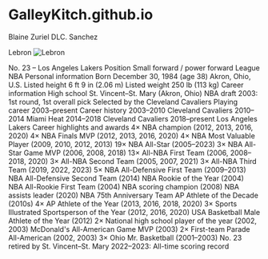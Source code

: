 # GalleyKitch.github.io
Blaine Zuriel DLC. Sanchez

Lebron
![Lebron](https://ca-times.brightspotcdn.com/dims4/default/7be9a77/2147483647/strip/true/crop/3548x2516+0+0/resize/1200x851!/quality/75/?url=https%3A%2F%2Fcalifornia-times-brightspot.s3.amazonaws.com%2Fcf%2F67%2F74ef656743528f2f9f7ce02d8dc1%2Fla-photos-1staff-477386-sp-0107-lakers-knicks4-wjs.jpg)

No. 23 – Los Angeles Lakers
Position	Small forward / power forward
League	NBA
Personal information
Born	December 30, 1984 (age 38)
Akron, Ohio, U.S.
Listed height	6 ft 9 in (2.06 m)
Listed weight	250 lb (113 kg)
Career information
High school	St. Vincent–St. Mary (Akron, Ohio)
NBA draft	2003: 1st round, 1st overall pick
Selected by the Cleveland Cavaliers
Playing career	2003–present
Career history
2003–2010	Cleveland Cavaliers
2010–2014	Miami Heat
2014–2018	Cleveland Cavaliers
2018–present	Los Angeles Lakers
Career highlights and awards
4× NBA champion (2012, 2013, 2016, 2020)
4× NBA Finals MVP (2012, 2013, 2016, 2020)
4× NBA Most Valuable Player (2009, 2010, 2012, 2013)
19× NBA All-Star (2005–2023)
3× NBA All-Star Game MVP (2006, 2008, 2018)
13× All-NBA First Team (2006, 2008–2018, 2020)
3× All-NBA Second Team (2005, 2007, 2021)
3× All-NBA Third Team (2019, 2022, 2023)
5× NBA All-Defensive First Team (2009–2013)
NBA All-Defensive Second Team (2014)
NBA Rookie of the Year (2004)
NBA All-Rookie First Team (2004)
NBA scoring champion (2008)
NBA assists leader (2020)
NBA 75th Anniversary Team
AP Athlete of the Decade (2010s)
4× AP Athlete of the Year (2013, 2016, 2018, 2020)
3× Sports Illustrated Sportsperson of the Year (2012, 2016, 2020)
USA Basketball Male Athlete of the Year (2012)
2× National high school player of the year (2002, 2003)
McDonald's All-American Game MVP (2003)
2× First-team Parade All-American (2002, 2003)
3× Ohio Mr. Basketball (2001–2003)
No. 23 retired by St. Vincent–St. Mary
2022–2023: All-time scoring record

